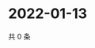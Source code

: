 # 2022-01-13

共 0 条

<!-- BEGIN WEIBO -->
<!-- 最后更新时间 Thu Jan 13 2022 04:13:15 GMT+0800 (China Standard Time) -->

<!-- END WEIBO -->
